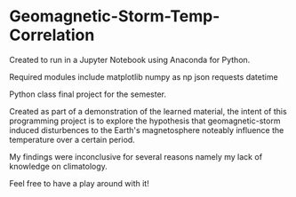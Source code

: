 # Geomagnetic-Storm-Temp-Correlation

Created to run in a Jupyter Notebook using Anaconda for Python.

Required modules include
    matplotlib
    numpy as np
    json
    requests
    datetime

Python class final project for the semester.

Created as part of a demonstration of the learned material, the intent of this programming project is to explore the hypothesis that geomagnetic-storm induced disturbences to the Earth's magnetosphere noteably influence the temperature over a certain period.

My findings were inconclusive for several reasons namely my lack of knowledge on climatology.

Feel free to have a play around with it!
